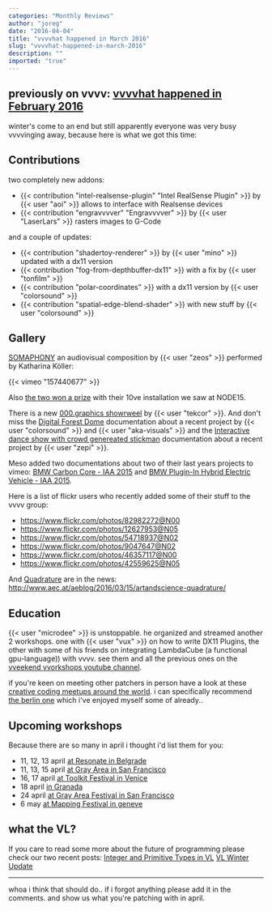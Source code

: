 ```yaml
---
categories: "Monthly Reviews"
author: "joreg"
date: "2016-04-04"
title: "vvvvhat happened in March 2016"
slug: "vvvvhat-happened-in-march-2016"
description: ""
imported: "true"
---
```



previously on vvvv: [vvvvhat happened in February 2016](/blog/2016/vvvvhat-happened-in-february-2016)
---
winter's come to an end but still apparently everyone was very busy vvvvinging away, because here is what we got this time:

## Contributions
two completely new addons:
* {{< contribution "intel-realsense-plugin" "Intel RealSense Plugin" >}} by {{< user "aoi" >}} allows to interface with Realsense devices
* {{< contribution "engravvvver" "Engravvvver" >}} by {{< user "LaserLars" >}} rasters images to G-Code

and a couple of updates:
* {{< contribution "shadertoy-renderer" >}} by {{< user "mino" >}} updated with a dx11 version
* {{< contribution "fog-from-depthbuffer-dx11" >}} with a fix by {{< user "tonfilm" >}}
* {{< contribution "polar-coordinates" >}} with a dx11 version by {{< user "colorsound" >}}
* {{< contribution "spatial-edge-blend-shader" >}} with new stuff by {{< user "colorsound" >}}

## Gallery
[SOMAPHONY](http://somaphonics.com/) an audiovisual composition by {{< user "zeos" >}} performed by Katharina Köller:

{{< vimeo "157440677" >}}

Also [the two won a prize](http://schmiede.tumblr.com/post/141191920767/10ve-won-see-the-world-2) with their 10ve installation we saw at NODE15.

There is a new [000.graphics showrweel](/blog/000.graphics-showreel) by {{< user "tekcor" >}}. And don't miss the [Digital Forest Dome](/blog/digital-forest-dome) documentation about a recent project by {{< user "colorsound" >}} and {{< user "aka-visuals" >}} and the [Interactive dance show with crowd genereated stickman](/blog/interactive-dance-show-with-crowd-generated-stickmen) documentation about a recent project by {{< user "zepi" >}}.

Meso added two documentations about two of their last years projects to vimeo: [BMW Carbon Core - IAA 2015](/blog/meso-bmw-carbon-core-iaa-2015) and [BMW Plugin-In Hybrid Electric Vehicle - IAA 2015](/blog/meso-bmw-plug-in-hybrid-electric-vehicle-iaa-2015).

Here is a list of flickr users who recently added some of their stuff to the vvvv group:
* https://www.flickr.com/photos/82982272@N00
* https://www.flickr.com/photos/12627953@N05
* https://www.flickr.com/photos/54718937@N02
* https://www.flickr.com/photos/9047647@N02
* https://www.flickr.com/photos/46357117@N00
* https://www.flickr.com/photos/42559625@N05

And [Quadrature](http://www.quadrature.co) are in the news: http://www.aec.at/aeblog/2016/03/15/artandscience-quadrature/

## Education
{{< user "microdee" >}} is unstoppable. he organized and streamed another 2 workshops. one with {{< user "vux" >}} on how to write DX11 Plugins, the other with some of his friends on integrating LambdaCube (a functional gpu-language)) with vvvv. see them and all the previous ones on the [vveekend vvorkshops youtube channel](https://www.youtube.com/channel/UCa8Vqigdbq5Gam_6dcGdNBw).

if you're keen on meeting other patchers in person have a look at these [creative coding meetups around the world](http://www.meetup.com/find/?allMeetups=false&keywords=vvvv&radius=Infinity). i can specifically recommend [the berlin one](http://www.meetup.com/creativeCodeBerlin/) which i've enjoyed myself some of already..

## Upcoming workshops
Because there are so many in april i thought i'd list them for you:
* 11, 12, 13 april [at Resonate in Belgrade](/blog/2016/resonate-vvvv-vl)
* 11, 13, 15 april [at Gray Area in San Francisco](/blog/vvvv-workshop-at-gray-area-san-francisco)
* 16, 17 april [at Toolkit Festival in Venice](/blog/2016/workshop-hi-book)
* 18 april [in Granada](/blog/2016/taller-interactivos-para-la-escena-vvvv-y-arduino)
* 24 april [at Gray Area Festival in San Francisco](http://grayareafestival.io/)
* 6 may [at Mapping Festival in geneve](http://2016.mappingfestival.com/workshops/vvvv-masterclass)

## what the VL?
If you care to read some more about the future of programming please check our two recent posts:
[Integer and Primitive Types in VL](/blog/2016/integer-and-primitive-types-in-vl)
[VL Winter Update](/blog/2016/vl-winter-update)

---

whoa i think that should do.. if i forgot anything please add it in the comments. and show us what you're patching with in april. 